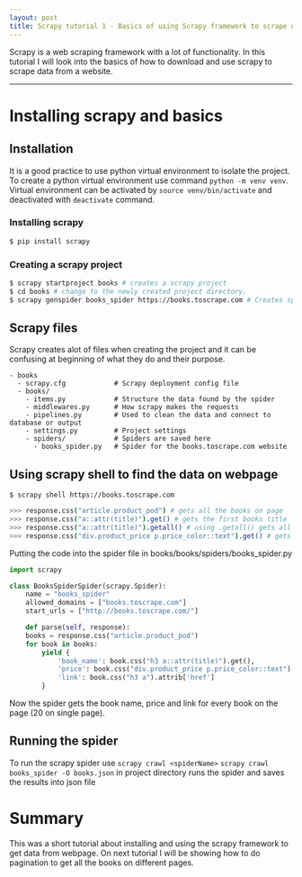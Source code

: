 ```yaml
---
layout: post
title: Scrapy tutorial 1 - Basics of using Scrapy framework to scrape data from web
---
```


Scrapy is a web scraping framework with a lot of functionality. In this tutorial I will look into the basics of how to download and use scrapy to scrape data from a website.

---
# Installing scrapy and basics


## Installation
It is a good practice to use python virtual environment to isolate the project.
To create a python virtual environment use command `python -m venv venv`.
Virtual environment can be activated by `source venv/bin/activate` and deactivated with `deactivate` command.
### Installing scrapy 
```bash 
$ pip install scrapy
```
### Creating a scrapy project
```bash
$ scrapy startproject books # creates a scrapy project
$ cd books # change to the newly created project directory.
$ scrapy genspider books_spider https://books.toscrape.com # Creates spider with name books_spider for the chosen website
```

## Scrapy files
Scrapy creates alot of files when creating the project and it can be confusing at beginning of what they do and their purpose.
```
- books
  - scrapy.cfg            # Scrapy deployment config file
  - books/                 
    - items.py            # Structure the data found by the spider
    - middlewares.py      # How scrapy makes the requests
    - pipelines.py        # Used to clean the data and connect to database or output
    - settings.py         # Project settings
    - spiders/            # Spiders are saved here
      - books_spider.py   # Spider for the books.toscrape.com website
```

## Using scrapy shell to find the data on webpage
`$ scrapy shell https://books.toscrape.com`

``` bash
>>> response.css("article.product_pod") # gets all the books on page
>>> response.css("a::attr(title)").get() # gets the first books title
>>> response.css("a::attr(title)").getall() # using .getall() gets all the book titles
>>> response.css("div.product_price p.price_color::text").get() # gets the first books price
```

Putting the code into the spider file in books/books/spiders/books_spider.py
```python
import scrapy

class BooksSpiderSpider(scrapy.Spider):
    name = "books_spider"
    allowed_domains = ["books.toscrape.com"]
    start_urls = ["http://books.toscrape.com/"]

    def parse(self, response):
    books = response.css("article.product_pod")
    for book in books:
        yield {
            'book_name': book.css("h3 a::attr(title)").get(),
            'price': book.css("div.product_price p.price_color::text").get(),
            'link': book.css("h3 a").attrib['href']
        }
```

Now the spider gets the book name, price and link for every book on the page (20 on single page).

## Running the spider
To run the scrapy spider use `scrapy crawl <spiderName>`
`scrapy crawl books_spider -O books.json` in project directory runs the spider and saves the results into json file

# Summary
This was a short tutorial about installing and using the scrapy framework to get data from webpage.
On next tutorial I will be showing how to do pagination to get all the books on different pages.
